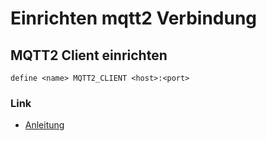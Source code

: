 # Einrichten mqtt2 Verbindung

## MQTT2 Client einrichten
```
define <name> MQTT2_CLIENT <host>:<port>
```


### Link
+ [Anleitung](https://wiki.fhem.de/wiki/MQTT2_DEVICE_-_Schritt_f%C3%BCr_Schritt)



